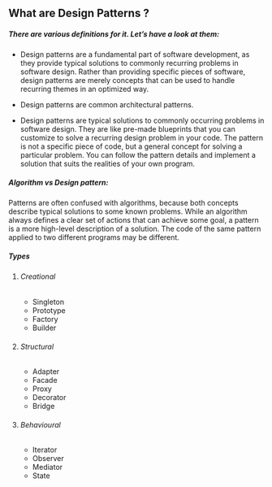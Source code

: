 ## What are Design Patterns ?

##### There are various definitions for it. Let’s have a look at them:
- Design patterns are a fundamental part of software development, as they provide typical solutions to commonly recurring problems in software design. Rather than providing specific pieces of software, design patterns are merely concepts that can be used to handle recurring themes in an optimized way.

- Design patterns are common architectural patterns.

- Design patterns are typical solutions to commonly occurring problems in software design. They are like pre-made blueprints that you can customize to solve a recurring design problem in your code. The pattern is not a specific piece of code, but a general concept for solving a particular problem. You can follow the pattern details and implement a solution that suits the realities of your own program.

##### Algorithm vs Design pattern: 
Patterns are often confused with algorithms, because both concepts describe typical solutions to some known problems. While an algorithm always defines a clear set of actions that can achieve some goal, a pattern is a more high-level description of a solution. The code of the same pattern applied to two different programs may be different.

##### Types
1) ###### Creational
    - Singleton
    - Prototype
    - Factory
    - Builder

2) ###### Structural
    - Adapter
    - Facade
    - Proxy
    - Decorator
    - Bridge
3) ###### Behavioural
    - Iterator
    - Observer
    - Mediator
    - State